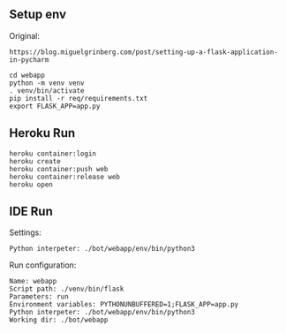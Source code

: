 ## Setup env

Original:
```
https://blog.miguelgrinberg.com/post/setting-up-a-flask-application-in-pycharm
```

```
cd webapp
python -m venv venv
. venv/bin/activate
pip install -r req/requirements.txt
export FLASK_APP=app.py
```

## Heroku Run

```
heroku container:login
heroku create
heroku container:push web
heroku container:release web
heroku open
```

## IDE Run

Settings:

```
Python interpeter: ./bot/webapp/env/bin/python3
```

Run configuration:

```
Name: webapp
Script path: ./venv/bin/flask
Parameters: run
Environment variables: PYTHONUNBUFFERED=1;FLASK_APP=app.py
Python interpeter: ./bot/webapp/env/bin/python3
Working dir: ./bot/webapp
```